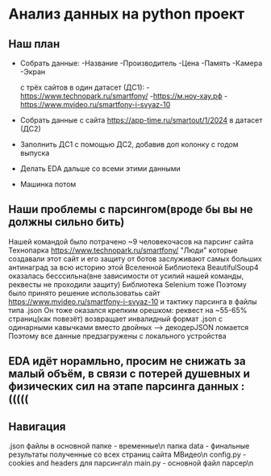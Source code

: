 # Анализ данных на python проект


## Наш план
- Собрать данные:
  -Название
  -Производитель
  -Цена
  -Память
  -Камера
  -Экран

  с трёх сайтов в один датасет (ДС1):
  -https://www.technopark.ru/smartfony/
  -https://м.ноу-хау.рф
  -https://www.mvideo.ru/smartfony-i-svyaz-10

- Собрать данные с сайта https://app-time.ru/smartout/1/2024  в датасет (ДС2)

- Заполнить ДС1 с помощью ДС2, добавив доп колонку с годом выпуска


- Делать EDA дальше со всеми этими данными 
- Машинка потом

## Наши проблемы с парсингом(вроде бы вы не должны сильно бить)
Нашей командой было потрачено ~9 человекочасов на парсинг сайта Технопарка https://www.technopark.ru/smartfony/
"Люди" которые создавали этот сайт и его защиту от ботов заслуживают самых больших антинаград за всю историю этой Вселенной
Библиотека BeautifulSoup4 оказалась бесссильна(вне зависимости от усилий нашей команды, реквесты не проходили защиту)
Библиотека Selenium тоже
Поэтому было принято решение использоватьь сайт https://www.mvideo.ru/smartfony-i-svyaz-10 и тактику парсинга в файлы типа .json 
Он тоже оказался крепким орешком: реквест на ~55-65% страниц(как повезёт) возвращает инвалидный формат .json с одинарными кавычками вместо двойных --> декодерJSON ломается
Поэтому все данные предзагружены с локального устройства

## EDA идёт норамльно, просим не снижать за малый объём, в связи с потерей душевных и физических сил на этапе парсинга данных :(((((

## Навигация
.json файлы в основной папке - временные\n
папка data - финальные результаты полученные со всех страниц сайта МВидео\n
config.py - cookies and headers для парсинга\n
main.py - основной файл парсер\n
